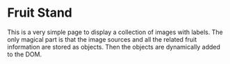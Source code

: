# Fruit Stand

This is a very simple page to display a collection of images with labels.
The only magical part is that the image sources and all the related fruit information are stored as objects.
Then the objects are dynamically added to the DOM.  